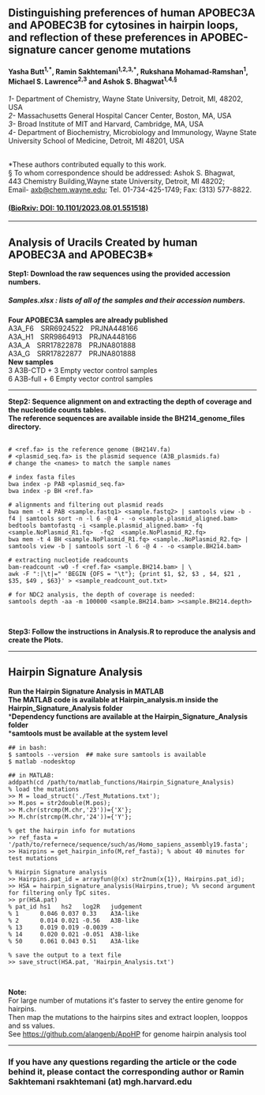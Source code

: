 
## Distinguishing preferences of human APOBEC3A and APOBEC3B for cytosines in hairpin loops, and reflection of these preferences in APOBEC-signature cancer genome mutations
#### Yasha Butt<sup>1,\*</sup>, Ramin Sakhtemani<sup>1,2,3,*</sup>, Rukshana Mohamad-Ramshan<sup>1</sup>, Michael S. Lawrence<sup>2,3</sup> and Ashok S. Bhagwat<sup>1,4,§</sup>

_1-_ Department of Chemistry, Wayne State University, Detroit, MI, 48202, USA<br>
_2-_ Massachusetts General Hospital Cancer Center, Boston, MA, USA<br>
_3-_ Broad Institute of MIT and Harvard, Cambridge, MA, USA<br>
_4-_ Department of Biochemistry, Microbiology and Immunology, Wayne State University School of Medicine, Detroit, MI 48201, USA<br><br>

*These authors contributed equally to this work.<br>
§ To whom correspondence should be addressed: Ashok S. Bhagwat,<br> 443 Chemistry Building,Wayne state University, Detroit, MI 48202; <br>Email- axb@chem.wayne.edu; Tel. 01-734-425-1749; Fax: (313) 577-8822.
#### [(BioRxiv: DOI: 10.1101/2023.08.01.551518)](10.1101/2023.08.01.551518)
________

## Analysis of Uracils Created by human APOBEC3A and APOBEC3B*

**Step1: Download the raw sequences using the provided accession numbers.<br>**
##### Samples.xlsx :  lists of all of the samples and their accession numbers.

**Four APOBEC3A samples are already published <br>**
A3A_F6&emsp;SRR6924522&emsp;PRJNA448166<br>
A3A_H1&emsp;SRR9864913&emsp;PRJNA448166<br>
A3A_A&emsp;SRR17822878&emsp;PRJNA801888<br>
A3A_G&emsp;SRR17822877&emsp;PRJNA801888<br>
**New samples**<br>
3 A3B-CTD + 3 Empty vector control samples<br>
6 A3B-full + 6 Empty vector control samples
______
**Step2: Sequence alignment on and extracting the depth of coverage and the nucleotide counts tables.<br>**
**The reference sequences are available inside the BH214_genome_files directory.<br><br>**
```
# <ref.fa> is the reference genome (BH214V.fa)
# <plasmid_seq.fa> is the plasmid sequence (A3B_plasmids.fa)
# change the <names> to match the sample names

# index fasta files
bwa index -p PAB <plasmid_seq.fa>
bwa index -p BH <ref.fa>

# alignments and filtering out plasmid reads
bwa mem -t 4 PAB <sample.fastq1> <sample.fastq2> | samtools view -b -f4 | samtools sort -n -l 6 -@ 4 - -o <sample.plasmid_aligned.bam>
bedtools bamtofastq -i <sample.plasmid_aligned.bam> -fq  <sample.NoPlasmid_R1.fq>  -fq2  <sample.NoPlasmid_R2.fq>
bwa mem -t 4 BH <sample.NoPlasmid_R1.fq> <sample..NoPlasmid_R2.fq> | samtools view -b | samtools sort -l 6 -@ 4 - -o <sample.BH214.bam>

# extracting nucleotide readcounts
bam-readcount -w0 -f <ref.fa> <sample.BH214.bam> | \
awk -F ":|\t|=" 'BEGIN {OFS = "\t"}; {print $1, $2, $3 , $4, $21 , $35, $49 , $63}' > <sample_readcount_out.txt>

# for NDC2 analysis, the depth of coverage is needed:
samtools depth -aa -m 100000 <sample.BH214.bam> ><sample.BH214.depth>
```
<br>

**Step3: Follow the instructions in Analysis.R to reproduce the analysis and create the Plots.**
________
## Hairpin Signature Analysis
**Run the Hairpin Signature Analysis in MATLAB<br>**
**The MATLAB code is available at Hairpin_analysis.m inside the Hairpin_Signature_Analysis folder<br>**
***Dependency functions are available at the Hairpin_Signature_Analysis folder<br>**
***samtools must be available at the system level<br>** 

```
## in bash:
$ samtools --version  ## make sure samtools is available
$ matlab -nodesktop

## in MATLAB:
addpath(cd /path/to/matlab_functions/Hairpin_Signature_Analysis)
% load the mutations
>> M = load_struct('./Test_Mutations.txt');
>> M.pos = str2double(M.pos); 
>> M.chr(strcmp(M.chr,'23'))={'X'}; 
>> M.chr(strcmp(M.chr,'24'))={'Y'};

% get the hairpin info for mutations
>> ref_fasta =  '/path/to/refernece/sequence/such/as/Homo_sapiens_assembly19.fasta';
>> Hairpins = get_hairpin_info(M,ref_fasta); % about 40 minutes for test mutations

% Hairpin Signature analysis
>> Hairpins.pat_id = arrayfun(@(x) str2num(x{1}), Hairpins.pat_id);
>> HSA = hairpin_signature_analysis(Hairpins,true); %% second argument for filtering only TpC sites.
>> pr(HSA.pat)
% pat_id hs1   hs2   log2R   judgement
% 1      0.046 0.037 0.33    A3A-like 
% 2      0.014 0.021 -0.56   A3B-like 
% 13     0.019 0.019 -0.0039 -        
% 14     0.020 0.021 -0.051  A3B-like 
% 50     0.061 0.043 0.51    A3A-like 

% save the output to a text file
>> save_struct(HSA.pat, 'Hairpin_Analysis.txt')

```
<br>

**Note:** <br>
For large number of mutations it's faster to servey the entire genome for hairpins.<br>
Then map the mutations to the hairpins sites and extract looplen, looppos and ss values.<br>
See https://github.com/alangenb/ApoHP for genome hairpin analysis tool

________________
### If you have any questions regarding the article or the code behind it, please contact the corresponding author or Ramin Sakhtemani rsakhtemani (at) mgh.harvard.edu
